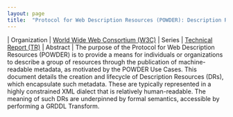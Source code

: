 ```yaml
---
layout: page
title:  "Protocol for Web Description Resources (POWDER): Description Resources"
---
```


| Organization | [World Wide Web Consortium (W3C)](..)
| Series | [Technical Report (TR)](..)
| Abstract | The purpose of the Protocol for Web Description Resources (POWDER) is to provide a means for individuals or organizations to describe a group of resources through the publication of machine-readable metadata, as motivated by the POWDER Use Cases. This document details the creation and lifecycle of Description Resources (DRs), which encapsulate such metadata. These are typically represented in a highly constrained XML dialect that is relatively human-readable. The meaning of such DRs are underpinned by formal semantics, accessible by performing a GRDDL Transform.
